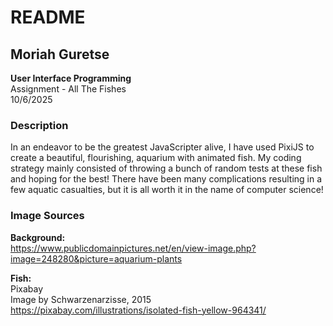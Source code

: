 # README
## Moriah Guretse
**User Interface Programming** \
Assignment - All The Fishes\
10/6/2025

### Description
In an endeavor to be the greatest JavaScripter alive, I have used PixiJS to create a beautiful, flourishing, aquarium with animated fish. My coding strategy mainly consisted of throwing a bunch of random tests at these fish and hoping for the best! There have been many complications resulting in a few aquatic casualties, but it is all worth it in the name of computer science! 

### Image Sources
**Background:**\
    https://www.publicdomainpictures.net/en/view-image.php?image=248280&picture=aquarium-plants

**Fish:**\
    Pixabay\
    Image by Schwarzenarzisse, 2015\
    https://pixabay.com/illustrations/isolated-fish-yellow-964341/
